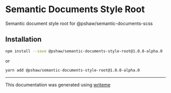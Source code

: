 # Semantic Documents Style Root

Semantic document style root for @pshaw/semantic-documents-scss

## Installation

```bash
npm install --save @pshaw/semantic-documents-style-root@1.0.0-alpha.0
```
or
```bash
yarn add @pshaw/semantic-documents-style-root@1.0.0-alpha.0
```

---
This documentation was generated using [writeme](https://www.npmjs.com/package/@writeme/core)

